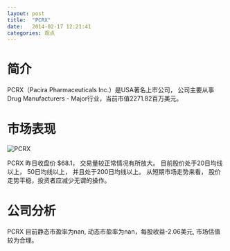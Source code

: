 ```yaml
---
layout: post
title:  "PCRX"
date:   2014-02-17 12:21:41
categories: 观点
---
```


# 简介
PCRX（Pacira Pharmaceuticals Inc.）是USA著名上市公司，
公司主要从事Drug Manufacturers - Major行业，当前市值2271.82百万美元。

# 市场表现

![PCRX](http://finviz.com/chart.ashx?t=PCRX&ty=c&ta=1&p=d&s=l)

PCRX 昨日收盘价 $68.1，
交易量较正常情况有所放大。
目前股价处于20日均线以上，
50日均线以上，
并且处于200日均线以上。
从短期市场走势来看，
股价走势平稳，投资者应减少无谓的操作。

# 公司分析
PCRX 目前静态市盈率为nan, 动态市盈率为nan，每股收益-2.06美元,
市场估值较为合理。
